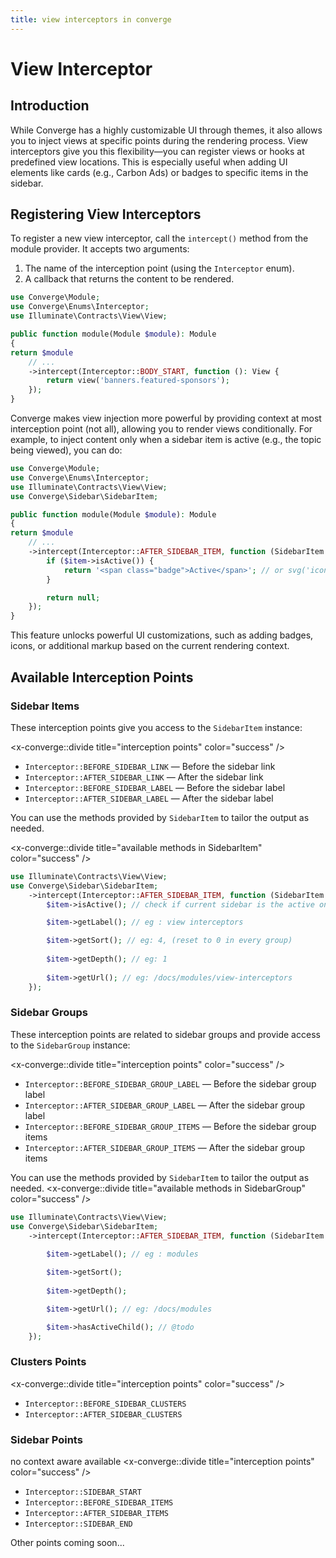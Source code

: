 ```yaml
---
title: view interceptors in converge
---
```

# View Interceptor

## Introduction

While Converge has a highly customizable UI through themes, it also allows you to inject views at specific points during the rendering process. View interceptors give you this flexibility—you can register views or hooks at predefined view locations. This is especially useful when adding UI elements like cards (e.g., Carbon Ads) or badges to specific items in the sidebar.

## Registering View Interceptors

To register a new view interceptor, call the `intercept()` method from the module provider. It accepts two arguments:

1. The name of the interception point (using the `Interceptor` enum).
2. A callback that returns the content to be rendered.

```php
use Converge\Module;
use Converge\Enums\Interceptor;
use Illuminate\Contracts\View\View;

public function module(Module $module): Module
{
return $module
    // ...
    ->intercept(Interceptor::BODY_START, function (): View {
        return view('banners.featured-sponsors');
    });
}
```

Converge makes view injection more powerful by providing context at most interception point (not all), allowing you to render views conditionally. For example, to inject content only when a sidebar item is active (e.g., the topic being viewed), you can do:

```php
use Converge\Module;
use Converge\Enums\Interceptor;
use Illuminate\Contracts\View\View;
use Converge\Sidebar\SidebarItem;

public function module(Module $module): Module
{
return $module
    // ...
    ->intercept(Interceptor::AFTER_SIDEBAR_ITEM, function (SidebarItem $item): View|string|null {
        if ($item->isActive()) {
            return '<span class="badge">Active</span>'; // or svg('icon-name') etc.
        }

        return null;
    });
}
```

This feature unlocks powerful UI customizations, such as adding badges, icons, or additional markup based on the current rendering context.

## Available Interception Points

### Sidebar Items



These interception points give you access to the `SidebarItem` instance:

<x-converge::divide
    title="interception points"
    color="success"
/>

* `Interceptor::BEFORE_SIDEBAR_LINK` — Before the sidebar link
* `Interceptor::AFTER_SIDEBAR_LINK` — After the sidebar link
* `Interceptor::BEFORE_SIDEBAR_LABEL` — Before the sidebar label
* `Interceptor::AFTER_SIDEBAR_LABEL` — After the sidebar label

You can use the methods provided by `SidebarItem` to tailor the output as needed.

<x-converge::divide
    title="available methods in SidebarItem"
    color="success"
/>

```php
use Illuminate\Contracts\View\View;
use Converge\Sidebar\SidebarItem;
    ->intercept(Interceptor::AFTER_SIDEBAR_ITEM, function (SidebarItem $item): View|string|null {
        $item->isActive(); // check if current sidebar is the active one 

        $item->getLabel(); // eg : view interceptors

        $item->getSort(); // eg: 4, (reset to 0 in every group)
        
        $item->getDepth(); // eg: 1
        
        $item->getUrl(); // eg: /docs/modules/view-interceptors
    });
```
### Sidebar Groups 

These interception points are related to sidebar groups and provide access to the `SidebarGroup` instance:

<x-converge::divide
    title="interception points"
    color="success"
/>

* `Interceptor::BEFORE_SIDEBAR_GROUP_LABEL` — Before the sidebar group label
* `Interceptor::AFTER_SIDEBAR_GROUP_LABEL` — After the sidebar group label
* `Interceptor::BEFORE_SIDEBAR_GROUP_ITEMS` — Before the sidebar group items
* `Interceptor::AFTER_SIDEBAR_GROUP_ITEMS` — After the sidebar group items

You can use the methods provided by `SidebarItem` to tailor the output as needed.
<x-converge::divide
    title="available methods in SidebarGroup"
    color="success"
/>

```php
use Illuminate\Contracts\View\View;
use Converge\Sidebar\SidebarItem;
    ->intercept(Interceptor::AFTER_SIDEBAR_ITEM, function (SidebarItem $item): View|string|null {
        
        $item->getLabel(); // eg : modules

        $item->getSort(); 
        
        $item->getDepth(); 

        $item->getUrl(); // eg: /docs/modules

        $item->hasActiveChild(); // @todo 
    });
```
### Clusters Points

<x-converge::divide
    title="interception points"
    color="success"
/>

* `Interceptor::BEFORE_SIDEBAR_CLUSTERS` 
* `Interceptor::AFTER_SIDEBAR_CLUSTERS`

### Sidebar Points

no context aware available
<x-converge::divide
    title="interception points"
    color="success"
/>

* `Interceptor::SIDEBAR_START` 
* `Interceptor::BEFORE_SIDEBAR_ITEMS`
* `Interceptor::AFTER_SIDEBAR_ITEMS`
* `Interceptor::SIDEBAR_END`

Other points coming soon... 




